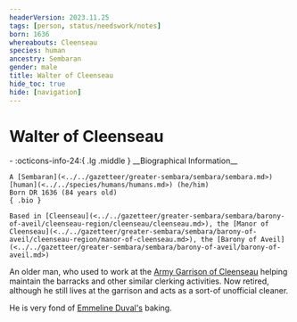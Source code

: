 ```yaml
---
headerVersion: 2023.11.25
tags: [person, status/needswork/notes]
born: 1636
whereabouts: Cleenseau
species: human
ancestry: Sembaran
gender: male
title: Walter of Cleenseau
hide_toc: true
hide: [navigation]
---
```

# Walter of Cleenseau
<div class="grid cards ext-narrow-margin ext-one-column" markdown>
- :octicons-info-24:{ .lg .middle } __Biographical Information__

    A [Sembaran](<../../gazetteer/greater-sembara/sembara/sembara.md>) [human](<../../species/humans/humans.md>) (he/him)  
    Born DR 1636 (84 years old)  
    { .bio }

    Based in [Cleenseau](<../../gazetteer/greater-sembara/sembara/barony-of-aveil/cleenseau-region/cleenseau/cleenseau.md>), the [Manor of Cleenseau](<../../gazetteer/greater-sembara/sembara/barony-of-aveil/cleenseau-region/manor-of-cleenseau.md>), the [Barony of Aveil](<../../gazetteer/greater-sembara/sembara/barony-of-aveil/barony-of-aveil.md>)
</div>


An older man, who used to work at the [Army Garrison of Cleenseau](<../../groups/sembaran-army/army-garrison-of-cleenseau.md>) helping maintain the barracks and other similar clerking activities. Now retired, although he still lives at the garrison and acts as a sort-of unofficial cleaner.

He is very fond of [Emmeline Duval's](<./emmeline-duval.md>) baking.